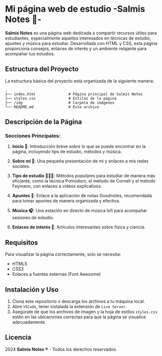 # Mi página web de estudio -Salmis Notes 🌸-

**Salmis Notes** es una página web dedicada a compartir recursos útiles para estudiantes, especialmente aquellos interesados en técnicas de estudio, apuntes y música para estudiar. Desarrollada con HTML y CSS, esta página proporciona consejos, enlaces de interés y un ambiente relajante para acompañar tus estudios.

## Estructura del Proyecto

La estructura básica del proyecto está organizada de la siguiente manera:

```plaintext
.
├── index.html               # Página principal de Salmis Notes
├── styles.css               # Estilos de la página
├── /img                     # Carpeta de imágenes
└── README.md                # Este archivo
```

## Descripción de la Página

### Secciones Principales:

1. **Inicio 🪷**: Introducción breve sobre lo que se puede encontrar en la página, incluyendo tips de estudio, métodos y música.

2. **Sobre mí 🎀**: Una pequeña presentación de mi y enlaces a mis redes sociales.

3. **Tips de estudio 👩🏻‍💻**: Métodos populares para estudiar de manera más eficiente, como la técnica Pomodoro, el método de Cornell y el método Feymann, con enlaces a videos explicativos.

4. **Apuntes 🌸**: Enlace a la aplicación de notas Goodnotes, recomendada para tomar apuntes de manera organizada y efectiva.

5. **Música 🎧**: Una estación en directo de música lofi para acompañar sesiones de estudio.

6. **Enlaces de interés 📝**: Artículos interesantes sobre física y ciencia.

## Requisitos

Para visualizar la página correctamente, solo se necesita:

- HTML5
- CSS3
- Enlaces a fuentes externas (Font Awesome)

## Instalación y Uso

1. Clona este repositorio o descarga los archivos a tu máquina local.
2. Abre `VSCode`, tener instalada la extensión de ``Live Server``.
3. Asegúrate de que los archivos de imagen y la hoja de estilos `styles.css` estén en las ubicaciones correctas para que la página se visualice adecuadamente.



## Licencia

2024 **Salmis Notes ®** - Todos los derechos reservados.